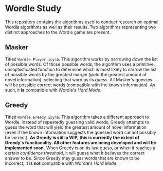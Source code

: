 # Wordle Study
This repository contains the algorithms used to conduct research on optimal Wordle algorithms as well as their results. Two algorithms representing two distinct approaches to the Wordle game are present.

## Masker
Titled `Wordle Player.ipynb`. This algorithm works by narrowing down the list of possible words. Of those possible words, the algorithm uses a primitive, unsophisticated function to determine which is most likely to narrow the list of possible words by the greatest margin (yield the greatest amount of novel information), selecting that word as its guess. All Masker's guesses will be possible correct words (compatible with the known information). As such, it **is** compatible with Wordle's *Hard Mode*.

## Greedy
Titled `Wordle Greedy.ipynb`. This algorithm takes a different approach to Wordle. Instead of repeatedly guessing valid words, Greedy attempts to guess the word that will yield the greatest amount of novel information (even if the known information suggests the guessed word cannot possibly be correct). **As Greedy is still a WIP, this is currently the extent of Greedy's functionality. All other features are being developed and will be implemented soon.** When Greedy is on its last guess, or when it reaches a certain *confidence threshold*, it will guess what it believes the correct answer to be. Since Greedy may guess words that are known to be incorrect, it **is not** compatible with Wordle's *Hard Mode*.
